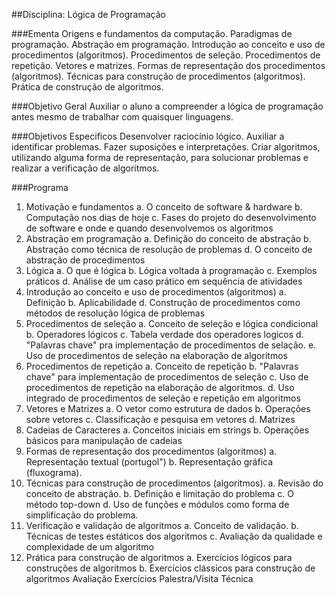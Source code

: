 ##Disciplina: Lógica de Programação

###Ementa
Origens e fundamentos da computação. Paradigmas de programação. Abstração em programação. Introdução ao conceito e uso de procedimentos (algoritmos). Procedimentos de seleção. Procedimentos de repetição. Vetores e matrizes. Formas de representação dos procedimentos (algoritmos). Técnicas para construção de procedimentos (algoritmos). Prática de construção de algoritmos.

###Objetivo Geral
Auxiliar o aluno a compreender a lógica de programação antes mesmo de trabalhar com quaisquer linguagens.

###Objetivos Especificos
Desenvolver raciocínio lógico. Auxiliar a identificar problemas. Fazer suposições e interpretações. Criar algoritmos, utilizando alguma forma de representação, para solucionar problemas e realizar a verificação de algoritmos.

###Programa

1. Motivação e fundamentos
a. O conceito de software & hardware
b. Computação nos dias de hoje
c. Fases do projeto do desenvolvimento de software e onde e quando desenvolvemos os algoritmos
2. Abstração em programação
a. Definição do conceito de abstração
b. Abstração como técnica de resolução de problemas
d. O conceito de abstração de procedimentos
3. Lógica
a. O que é lógica
b. Lógica voltada à programação
c. Exemplos práticos
d. Análise de um caso prático em sequência de atividades
4. Introdução ao conceito e uso de procedimentos (algoritmos)
a. Definição
b. Aplicabilidade
d. Construção de procedimentos como métodos de resolução lógica de problemas
5. Procedimentos de seleção
a. Conceito de seleção e lógica condicional
b. Operadores lógicos
c. Tabela verdade dos operadores logicos
d. "Palavras chave" pra implementação de procedimentos de selação.
e. Uso de procedimentos de seleção na elaboração de algoritmos
6. Procedimentos de repetição
a. Conceito de repetição
b. "Palavras chave" para implementação de procedimentos de seleção
c. Uso de procedimentos de repetição na elaboração de algoritmos.
d. Uso integrado de procedimentos de seleção e repetição em algoritmos
7. Vetores e Matrizes
a. O vetor como estrutura de dados
b. Operações sobre vetores
c. Classificação e pesquisa em vetores
d. Matrizes
8. Cadeias de Caracteres
a. Conceitos iniciais em strings
b. Operações básicos para manipulação de cadeias
9. Formas de representação dos procedimentos (algoritmos)
a. Representação textual (portugol")
b. Representação gráfica (fluxograma).
10. Técnicas para construção de procedimentos (algoritmos).
a. Revisão do conceito de abstração.
b. Definição e limitação do problema
c. O método top-down
d. Uso de funções e módulos como forma de simplificação do problema.
11. Verificação e validação de algoritmos
a. Conceito de validação.
b. Técnicas de testes estáticos dos algoritmos
c. Avaliação da qualidade e complexidade de um algoritmo
12. Prática para construção de algoritmos
a. Exercícios lógicos para construções de algoritmos
b. Exercícios clássicos para construção de algoritmos
Avaliação
Exercícios
Palestra/Visita Técnica
